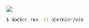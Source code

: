 [![](https://img.shields.io/badge/%F0%9F%90%B3-abernier%2Fvim-%23179cec)](https://hub.docker.com/r/abernier/vim)

```sh
$ docker run -it abernier/vim
```
